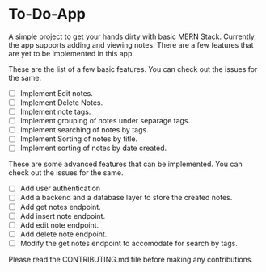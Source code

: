 # To-Do-App

A simple project to get your hands dirty with basic MERN Stack.
Currently, the app supports adding and viewing notes.
There are a few features that are yet to be implemented in this app.

These are the list of a few basic features. You can check out the issues for the same.

- [ ] Implement Edit notes.
- [ ] Implement Delete Notes.
- [ ] Implement note tags.
- [ ] Implement grouping of notes under separage tags.
- [ ] Implement searching of notes by tags.
- [ ] Implement Sorting of notes by title.
- [ ] Implement sorting of notes by date created.

These are some advanced features that can be implemented. You can check out the issues for the same.

- [ ] Add user authentication
- [ ] Add a backend and a database layer to store the created notes.
- [ ] Add get notes endpoint.
- [ ] Add insert note endpoint.
- [ ] Add edit note endpoint.
- [ ] Add delete note endpoint.
- [ ] Modify the get notes endpoint to accomodate for search by tags.

Please read the CONTRIBUTING.md file before making any contributions.
